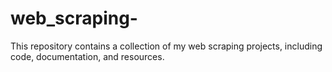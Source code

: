 # web_scraping-
This repository contains a collection of my web scraping projects, including code, documentation, and resources.
